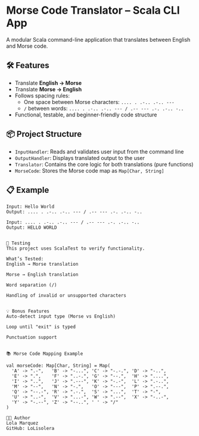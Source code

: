 # Morse Code Translator – Scala CLI App

A modular Scala command-line application that translates between English and Morse code.

## 🛠 Features

- Translate **English → Morse**
- Translate **Morse → English**
- Follows spacing rules:
    - One space between Morse characters: `.... . .-.. .-.. ---`
    - `/` between words: `.... . .-.. .-.. --- / .-- --- .-. .-.. -..`
- Functional, testable, and beginner-friendly code structure

## 📦 Project Structure

- `InputHandler`: Reads and validates user input from the command line
- `OutputHandler`: Displays translated output to the user
- `Translator`: Contains the core logic for both translations (pure functions)
- `MorseCode`: Stores the Morse code map as `Map[Char, String]`

## 📋 Example

```text
Input: Hello World
Output: .... . .-.. .-.. --- / .-- --- .-. .-.. -..

Input: .... . .-.. .-.. --- / .-- --- .-. .-.. -..
Output: HELLO WORLD


🧪 Testing
This project uses ScalaTest to verify functionality.

What’s Tested:
English → Morse translation

Morse → English translation

Word separation (/)

Handling of invalid or unsupported characters


💡 Bonus Features 
Auto-detect input type (Morse vs English)

Loop until "exit" is typed

Punctuation support


📚 Morse Code Mapping Example

val morseCode: Map[Char, String] = Map(
  'A' -> ".-",   'B' -> "-...", 'C' -> "-.-.", 'D' -> "-..",
  'E' -> ".",    'F' -> "..-.", 'G' -> "--.",  'H' -> "....",
  'I' -> "..",   'J' -> ".---", 'K' -> "-.-",  'L' -> ".-..",
  'M' -> "--",   'N' -> "-.",   'O' -> "---",  'P' -> ".--.",
  'Q' -> "--.-", 'R' -> ".-.",  'S' -> "...",  'T' -> "-",
  'U' -> "..-",  'V' -> "...-", 'W' -> ".--",  'X' -> "-..-",
  'Y' -> "-.--", 'Z' -> "--..", ' ' -> "/"
)

🧑‍💻 Author
Lola Marquez
GitHub: LoLisolera
